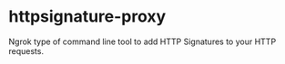 # httpsignature-proxy
Ngrok type of command line tool to add HTTP Signatures to your HTTP requests.
